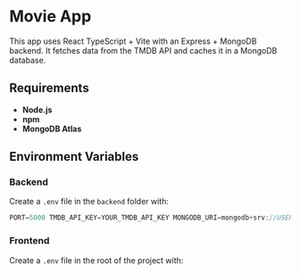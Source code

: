 # Movie App

This app uses React TypeScript + Vite with an Express + MongoDB backend. It fetches data from the TMDB API and caches it in a MongoDB database.

## Requirements

- **Node.js**
- **npm**
- **MongoDB Atlas**

## Environment Variables

### Backend

Create a `.env` file in the `backend` folder with:

```ts
PORT=5000 TMDB_API_KEY=YOUR_TMDB_API_KEY MONGODB_URI=mongodb+srv://USERNAME:PASSWORD@cluster0.xxxxx.mongodb.net/movieApp?retryWrites=true&w=majority
```

### Frontend

Create a `.env` file in the root of the project with:
